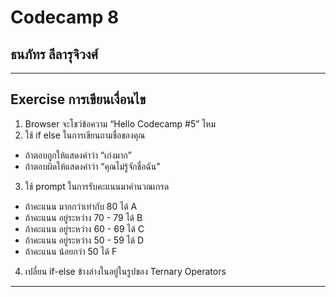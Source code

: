 # Codecamp 8
## **ธนภัทร ลีลารุจิวงศ์**
_______
## Exercise การเขียนเงื่อนไข
1. Browser จะโชว์ข้อความ “Hello Codecamp #5” ไหม
2. ใช้ if else ในการเขียนถามชื่อของคุณ
 - ถ้าตอบถูกให้แสดงคำว่า “เก่งมาก”
 - ถ้าตอบผิดให้แสดงคำว่า “คุณไม่รู้จักชื่อฉัน”
3. ใช้ prompt ในการรับคะแนนมาคำนวณเกรด
 - ถ้าคะแนน มากกว่าเท่ากับ 80    ได้ A
 - ถ้าคะแนน อยู่ระหว่าง 70 - 79     ได้ B
 - ถ้าคะแนน อยู่ระหว่าง 60 - 69     ได้ C
 - ถ้าคะแนน อยู่ระหว่าง 50 - 59     ได้ D
 - ถ้าคะแนน น้อยกว่า 50            ได้ F
4. เปลี่ยน if-else ข้างล่างในอยู่ในรูปของ Ternary Operators
______

